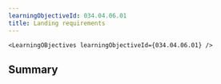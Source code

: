 ```yaml
---
learningObjectiveId: 034.04.06.01
title: Landing requirements
---
```


```tsx eval
<LearningOBjectives learningObjectiveId={034.04.06.01} />
```

## Summary
